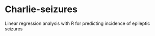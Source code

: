 # Charlie-seizures
Linear regression analysis with R for predicting incidence of epileptic seizures 
